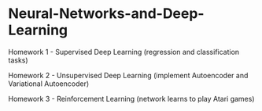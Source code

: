 # Neural-Networks-and-Deep-Learning

Homework 1 - Supervised Deep Learning (regression and classification tasks)

Homework 2 - Unsupervised Deep Learning (implement Autoencoder and Variational Autoencoder)

Homework 3 - Reinforcement Learning (network learns to play Atari games)

